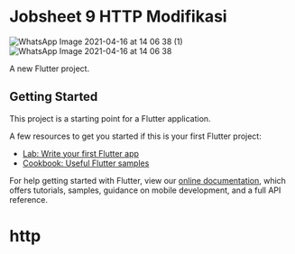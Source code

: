 # Jobsheet 9 HTTP Modifikasi
![WhatsApp Image 2021-04-16 at 14 06 38 (1)](https://user-images.githubusercontent.com/62085991/114985536-1ef03b80-9ebd-11eb-8952-7d0e64ec79c9.jpeg)
![WhatsApp Image 2021-04-16 at 14 06 38](https://user-images.githubusercontent.com/62085991/114985544-20b9ff00-9ebd-11eb-8d7e-c19e2256a473.jpeg)

A new Flutter project.

## Getting Started

This project is a starting point for a Flutter application.

A few resources to get you started if this is your first Flutter project:

- [Lab: Write your first Flutter app](https://flutter.dev/docs/get-started/codelab)
- [Cookbook: Useful Flutter samples](https://flutter.dev/docs/cookbook)

For help getting started with Flutter, view our
[online documentation](https://flutter.dev/docs), which offers tutorials,
samples, guidance on mobile development, and a full API reference.
# http

